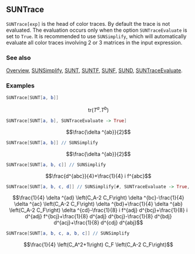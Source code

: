 ## SUNTrace

`SUNTrace[exp]` is the head of color traces. By default the trace is not evaluated. The evaluation occurs only when the option `SUNTraceEvaluate` is set to `True`. It is recommended to use `SUNSimplify`, which will automatically evaluate all color traces involving 2 or 3 matrices in the input expression.

### See also

[Overview](Extra/FeynCalc.md), [SUNSimplify](SUNSimplify.md), [SUNT](SUNT.md), [SUNTF](SUNTF.md), [SUNF](SUNF.md), [SUND](SUND.md), [SUNTraceEvaluate](SUNTraceEvaluate.md).

### Examples

```mathematica
SUNTrace[SUNT[a, b]]
```

$$\text{tr}\left(T^a.T^b\right)$$

```mathematica
SUNTrace[SUNT[a, b], SUNTraceEvaluate -> True]
```

$$\frac{\delta ^{ab}}{2}$$

```mathematica
SUNTrace[SUNT[a, b]] // SUNSimplify
```

$$\frac{\delta ^{ab}}{2}$$

```mathematica
SUNTrace[SUNT[a, b, c]] // SUNSimplify
```

$$\frac{d^{abc}}{4}+\frac{1}{4} i f^{abc}$$

```mathematica
SUNTrace[SUNT[a, b, c, d]] // SUNSimplify[#, SUNTraceEvaluate -> True, SUNIndexNames -> {j}] &
```

$$\frac{1}{4} \delta ^{ad} \left(C_A-2 C_F\right) \delta ^{bc}-\frac{1}{4} \delta ^{ac} \left(C_A-2 C_F\right) \delta ^{bd}+\frac{1}{4} \delta ^{ab} \left(C_A-2 C_F\right) \delta ^{cd}-\frac{1}{8} i f^{adj} d^{bcj}+\frac{1}{8} i d^{adj} f^{bcj}+\frac{1}{8} d^{adj} d^{bcj}-\frac{1}{8} d^{bdj} d^{acj}+\frac{1}{8} d^{cdj} d^{abj}$$

```mathematica
SUNTrace[SUNT[a, b, c, a, b, c]] // SUNSimplify
```

$$\frac{1}{4} \left(C_A^2+1\right) C_F \left(C_A-2 C_F\right)$$